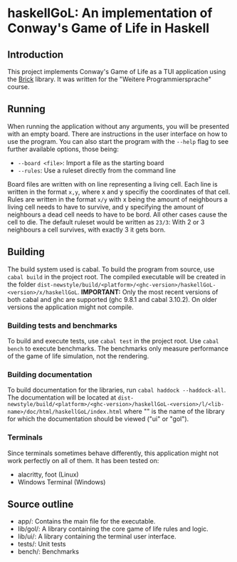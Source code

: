 # haskellGoL: An implementation of Conway's Game of Life in Haskell

## Introduction

This project implements Conway's Game of Life as a TUI application using the [Brick](https://hackage.haskell.org/package/brick) library.
It was written for the "Weitere Programmiersprache" course.

## Running

When running the application without any arguments, you will be presented with an empty board. There are instructions in the user interface on how to
use the program. You can also start the program with the `--help` flag to see further available options, those being:

- `--board <file>`: Import a file as the starting board
- `--rules`: Use a ruleset directly from the command line

Board files are written with on line representing a living cell. Each line is written in the format `x,y`, where x and y specifiy the coordinates of that cell.
Rules are written in the format `x/y` with x being the amount of neighbours a living cell needs to have to survive, and y specifying the amount
of neighbours a dead cell needs to have to be bord. All other cases cause the cell to die. The default ruleset would be written as `23/3`:
With 2 or 3 neighbours a cell survives, with exactly 3 it gets born.

## Building

The build system used is cabal. To build the program from source, use `cabal build` in the project root.
The compiled executable will be created in the folder `dist-newstyle/build/<platform>/<ghc-version>/haskellGoL-<version>/x/haskellGoL`. **IMPORTANT:** Only the most recent versions of both cabal and ghc are supported (ghc 9.8.1 and cabal 3.10.2).
On older versions the application might not compile.

### Building tests and benchmarks

To build and execute tests, use `cabal test` in the project root. Use `cabal bench` to execute benchmarks.
The benchmarks only measure performance of the game of life simulation, not the rendering.

### Building documentation

To build documentation for the libraries, run `cabal haddock --haddock-all`. The documentation will be
located at `dist-newstyle/build/<platform>/<ghc-version>/haskellGoL-<version>/l/<lib-name>/doc/html/haskellGoL/index.html`
where "<lib-name>" is the name of the library for which the documentation should be viewed ("ui" or "gol").

### Terminals

Since terminals sometimes behave differently, this application might not work perfectly on all of them. It has been tested on:

- alacritty, foot (Linux)
- Windows Terminal (Windows)

## Source outline

- app/: Contains the main file for the executable.
- lib/gol/: A library containing the core game of life rules and logic.
- lib/ui/: A library containing the terminal user interface.
- tests/: Unit tests
- bench/: Benchmarks
